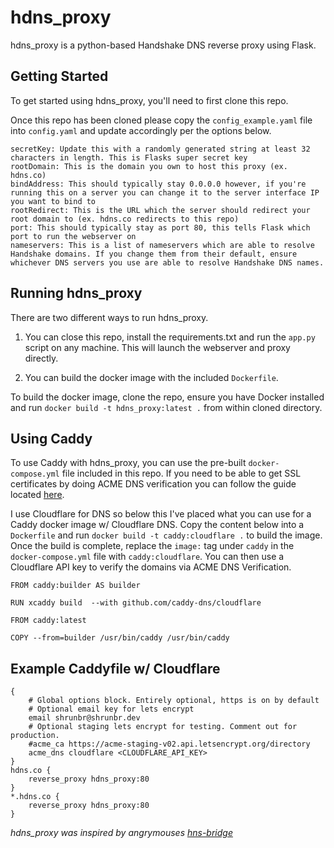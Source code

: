 # hdns_proxy

hdns_proxy is a python-based Handshake DNS reverse proxy using Flask.

## Getting Started

To get started using hdns_proxy, you'll need to first clone this repo.

Once this repo has been cloned please copy the `config_example.yaml` file into `config.yaml` and update accordingly per the options below.

```
secretKey: Update this with a randomly generated string at least 32 characters in length. This is Flasks super secret key
rootDomain: This is the domain you own to host this proxy (ex. hdns.co)
bindAddress: This should typically stay 0.0.0.0 however, if you're running this on a server you can change it to the server interface IP you want to bind to
rootRedirect: This is the URL which the server should redirect your root domain to (ex. hdns.co redirects to this repo)
port: This should typically stay as port 80, this tells Flask which port to run the webserver on
nameservers: This is a list of nameservers which are able to resolve Handshake domains. If you change them from their default, ensure whichever DNS servers you use are able to resolve Handshake DNS names.
```

## Running hdns_proxy

There are two different ways to run hdns_proxy.

1. You can close this repo, install the requirements.txt and run the `app.py` script on any machine. This will launch the webserver and proxy directly.

2. You can build the docker image with the included `Dockerfile`.

To build the docker image, clone the repo, ensure you have Docker installed and run `docker build -t hdns_proxy:latest .` from within cloned directory.

## Using Caddy

To use Caddy with hdns_proxy, you can use the pre-built `docker-compose.yml` file included in this repo. If you need to be able to get SSL certificates by doing ACME DNS verification you can follow the guide located [here](https://caddy.community/t/how-to-use-dns-provider-modules-in-caddy-2/8148).

I use Cloudflare for DNS so below this I've placed what you can use for a Caddy docker image w/ Cloudflare DNS. Copy the content below into a `Dockerfile` and run `docker build -t caddy:cloudflare .` to build the image. Once the build is complete, replace the `image:` tag under `caddy` in the `docker-compose.yml` file with `caddy:cloudflare`. You can then use a Cloudflare API key to verify the domains via ACME DNS Verification.

```
FROM caddy:builder AS builder

RUN xcaddy build  --with github.com/caddy-dns/cloudflare

FROM caddy:latest

COPY --from=builder /usr/bin/caddy /usr/bin/caddy
```

## Example Caddyfile w/ Cloudflare

```
{
    # Global options block. Entirely optional, https is on by default
    # Optional email key for lets encrypt
    email shrunbr@shrunbr.dev
    # Optional staging lets encrypt for testing. Comment out for production.
    #acme_ca https://acme-staging-v02.api.letsencrypt.org/directory
    acme_dns cloudflare <CLOUDFLARE_API_KEY>
}
hdns.co {
    reverse_proxy hdns_proxy:80
}
*.hdns.co {
    reverse_proxy hdns_proxy:80
}
```

*hdns_proxy was inspired by angrymouses [hns-bridge](https://github.com/angrymouse/hns-bridge)*